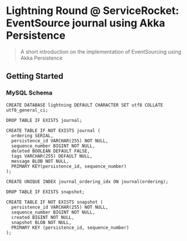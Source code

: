 # Lightning Round @ ServiceRocket: EventSource journal using Akka Persistence

> A short introduction on the implementation of EventSourcing using Akka Persistence


## Getting Started

### MySQL Schema

```mysql
CREATE DATABASE lightning DEFAULT CHARACTER SET utf8 COLLATE utf8_general_ci;

DROP TABLE IF EXISTS journal;

CREATE TABLE IF NOT EXISTS journal (
  ordering SERIAL,
  persistence_id VARCHAR(255) NOT NULL,
  sequence_number BIGINT NOT NULL,
  deleted BOOLEAN DEFAULT FALSE,
  tags VARCHAR(255) DEFAULT NULL,
  message BLOB NOT NULL,
  PRIMARY KEY(persistence_id, sequence_number)
);

CREATE UNIQUE INDEX journal_ordering_idx ON journal(ordering);

DROP TABLE IF EXISTS snapshot;

CREATE TABLE IF NOT EXISTS snapshot (
  persistence_id VARCHAR(255) NOT NULL,
  sequence_number BIGINT NOT NULL,
  created BIGINT NOT NULL,
  snapshot BLOB NOT NULL,
  PRIMARY KEY (persistence_id, sequence_number)
);
```
